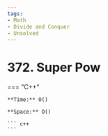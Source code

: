 ```yaml
---
tags:
- Math
- Divide and Conquer
- Unsolved
---
```



# 372. Super Pow

=== "C++"

    **Time:** O()

    **Space:** O()

    ``` c++
    ```